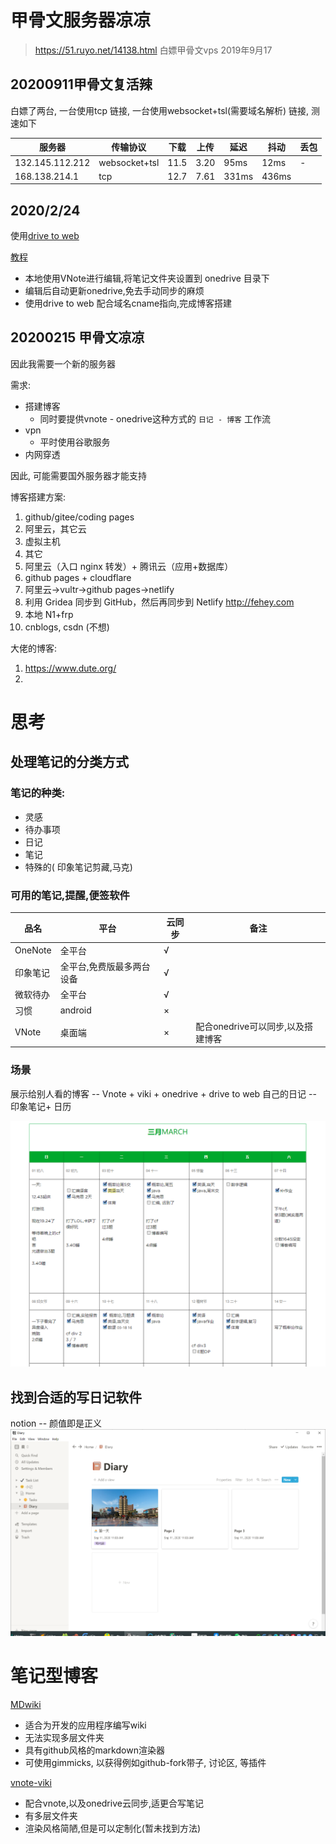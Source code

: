 # 甲骨文服务器凉凉

>https://51.ruyo.net/14138.html  白嫖甲骨文vps 2019年9月17

## 20200911甲骨文复活辣

白嫖了两台, 一台使用tcp 链接, 一台使用websocket+tsl(需要域名解析) 链接, 测速如下

|      服务器      |    传输协议    | 下载 | 上传 | 延迟  | 抖动  | 丢包 |
| --------------- | ------------- | ---- | ---- | ----- | ----- | ---- |
| 132.145.112.212 | websocket+tsl | 11.5 | 3.20 | 95ms  | 12ms  | -    |
| 168.138.214.1   | tcp           | 12.7 | 7.61 | 331ms | 436ms |      |


## 2020/2/24

使用[drive to web](https://drv.tw/)

[教程](https://www.alexclassroom.com/web-building/webmaster-tool/how-to-build-site-on-onedrive-drivetoweb/)

- 本地使用VNote进行编辑,将笔记文件夹设置到  onedrive 目录下
- 编辑后自动更新onedrive,免去手动同步的麻烦
- 使用drive to web 配合域名cname指向,完成博客搭建





## 20200215 甲骨文凉凉
因此我需要一个新的服务器


需求:

- 搭建博客
    -  同时要提供vnote - onedrive这种方式的 `日记 - 博客` 工作流
- vpn
    - 平时使用谷歌服务
- 内网穿透


因此, 可能需要国外服务器才能支持



博客搭建方案:
1. github/gitee/coding pages
2. 阿里云，其它云
3. 虚拟主机
4. 其它
5. 阿里云（入口 nginx 转发）+ 腾讯云（应用+数据库）
6.  github pages + cloudflare
7. 阿里云->vultr->github pages->netlify
8. 利用 Gridea 同步到 GitHub，然后再同步到 Netlify http://fehey.com
9. 本地 N1+frp
10. cnblogs, csdn (不想)






大佬的博客:

1. https://www.dute.org/
2. 



# 思考



## 处理笔记的分类方式

### 笔记的种类:

- 灵感  
- 待办事项 
- 日记
- 笔记
- 特殊的( 印象笔记剪藏,马克)



### 可用的笔记,提醒,便签软件

|品名| 平台|云同步|备注|
| --|--|--|--|
| OneNote|全平台|√||
| 印象笔记|全平台,免费版最多两台设备|√||
| 微软待办|全平台|√||
| 习惯|android|×||
| VNote|桌面端|×|配合onedrive可以同步,以及搭建博客|



### 场景
展示给别人看的博客 -- Vnote + viki + onedrive + drive to web
自己的日记 -- 印象笔记+ 日历

![印象笔记记日记](_v_images/20200911144429087_21780.png)




## 找到合适的写日记软件
notion  -- 颜值即是正义
![notion ](_v_images/20200911144457950_30869.png)


# 笔记型博客


[MDwiki](http://dynalon.github.io/mdwiki/#!index.md)
- 适合为开发的应用程序编写wiki
- 无法实现多层文件夹
- 具有github风格的markdown渲染器
- 可使用gimmicks, 以获得例如github-fork带子, 讨论区, 等插件

[vnote-viki](https://github.com/tamlok/viki)
- 配合vnote,以及onedrive云同步,适更合写笔记
- 有多层文件夹
- 渲染风格简陋,但是可以定制化(暂未找到方法)



